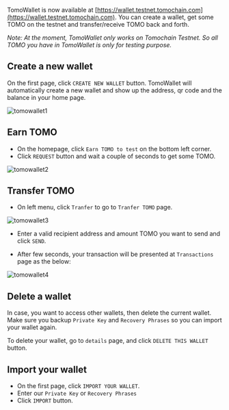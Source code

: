 TomoWallet is now available at [https://wallet.testnet.tomochain.com](https://wallet.testnet.tomochain.com). You can create a wallet, get some TOMO on the testnet and transfer/receive TOMO back and forth.

*Note: At the moment, TomoWallet only works on Tomochain Testnet. So all TOMO you have in TomoWallet is only for testing purpose.*

## Create a new wallet
On the first page, click `CREATE NEW WALLET` button. TomoWallet will automatically create a new wallet and show up the address, qr code and the balance in your home page.

![tomowallet1](/figures/tomowallet1.jpg)

## Earn TOMO
- On the homepage, click `Earn TOMO to test` on the bottom left corner. 
- Click `REQUEST` button and wait a couple of seconds to get some TOMO.

![tomowallet2](/figures/tomowallet2.jpg)


## Transfer TOMO
- On left menu, click `Tranfer` to go to `Tranfer TOMO` page.

![tomowallet3](/figures/tomowallet3.jpg)

- Enter a valid recipient address and amount TOMO you want to send and click `SEND`.

- After few seconds, your transaction will be presented at `Transactions` page as the below:

![tomowallet4](/figures/tomowallet4.jpg)

## Delete a wallet
In case, you want to access other wallets, then delete the current wallet. Make sure you backup `Private Key` and `Recovery Phrases` so you can import your wallet again.

To delete your wallet, go to `details` page, and click `DELETE THIS WALLET` button.

## Import your wallet
- On the first page, click `IMPORT YOUR WALLET`. 
- Enter our `Private Key` or `Recovery Phrases` 
- Click `IMPORT` button.
